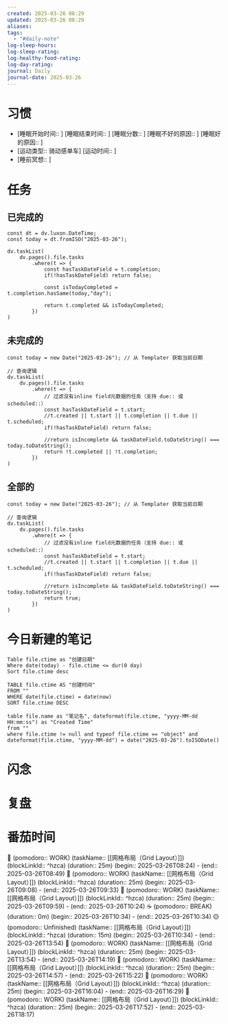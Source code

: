 ```yaml
---
created: 2025-03-26 08:29
updated: 2025-03-26 08:29
aliases: 
tags:
  - "#daily-note"
log-sleep-hours: 
log-sleep-rating: 
log-healthy-food-rating: 
log-day-rating: 
journal: Daily
journal-date: 2025-03-26
---
```

# 习惯
- [睡眠开始时间:: ] [睡眠结束时间:: ] [睡眠分数:: ] [睡眠不好的原因:: ] [睡眠好的原因:: ]
- [运动类型:: 骑动感单车] [运动时间:: ]
- [睡前冥想:: ]


# 任务


## 已完成的
```dataviewjs
const dt = dv.luxon.DateTime;
const today = dt.fromISO("2025-03-26");

dv.taskList(
    dv.pages().file.tasks
        .where(t => {
            const hasTaskDateField = t.completion;
            if(!hasTaskDateField) return false;
            
            const isTodayCompleted = t.completion.hasSame(today,"day");
            
            return t.completed && isTodayCompleted;
        })
)
```


## 未完成的

```dataviewjs
const today = new Date("2025-03-26"); // 从 Templater 获取当前日期

// 查询逻辑
dv.taskList(
    dv.pages().file.tasks
        .where(t => {
	        // 过滤没有inline field元数据的任务（支持 due:: 或 scheduled::）
            const hasTaskDateField = t.start;
            //t.created || t.start || t.completion || t.due || t.scheduled;
            if(!hasTaskDateField) return false;
            
            //return isIncomplete && taskDateField.toDateString() === today.toDateString();
            return !t.completed || !t.completion;
        })
)
```

## 全部的
```dataviewjs
const today = new Date("2025-03-26"); // 从 Templater 获取当前日期

// 查询逻辑
dv.taskList(
    dv.pages().file.tasks
        .where(t => {
	        // 过滤没有inline field元数据的任务（支持 due:: 或 scheduled::）
            const hasTaskDateField = t.start;
            //t.created || t.start || t.completion || t.due || t.scheduled;
            if(!hasTaskDateField) return false;
            
            //return isIncomplete && taskDateField.toDateString() === today.toDateString();
            return true;
        })
)
```

# 今日新建的笔记
```dataview
Table file.ctime as "创建日期"
Where date(today) - file.ctime <= dur(0 day)
Sort file.ctime desc
```

```dataview
TABLE file.ctime AS "创建时间"
FROM ""
WHERE date(file.ctime) = date(now)
SORT file.ctime DESC
```

```dataview
table file.name as "笔记名", dateformat(file.ctime, "yyyy-MM-dd HH:mm:ss") as "Created Time"
from ""
where file.ctime != null and typeof file.ctime == "object" and dateformat(file.ctime, "yyyy-MM-dd") = date("2025-03-26").toISODate()
```

# 闪念



# 复盘


# 番茄时间



🍅 (pomodoro:: WORK) (taskName:: [[网格布局（Grid Layout）]]) (blockLinkId::  ^hzca) (duration:: 25m) (begin:: 2025-03-26T08:24) - (end:: 2025-03-26T08:49)
🍅 (pomodoro:: WORK) (taskName:: [[网格布局（Grid Layout）]]) (blockLinkId::  ^hzca) (duration:: 25m) (begin:: 2025-03-26T09:08) - (end:: 2025-03-26T09:33)
🍅 (pomodoro:: WORK) (taskName:: [[网格布局（Grid Layout）]]) (blockLinkId::  ^hzca) (duration:: 25m) (begin:: 2025-03-26T09:59) - (end:: 2025-03-26T10:24)
☕️ (pomodoro:: BREAK) (duration:: 0m) (begin:: 2025-03-26T10:34) - (end:: 2025-03-26T10:34)
🟡 (pomodoro:: Unfinished) (taskName:: [[网格布局（Grid Layout）]]) (blockLinkId::  ^hzca) (duration:: 15m) (begin:: 2025-03-26T10:34) - (end:: 2025-03-26T13:54)
🍅 (pomodoro:: WORK) (taskName:: [[网格布局（Grid Layout）]]) (blockLinkId::  ^hzca) (duration:: 25m) (begin:: 2025-03-26T13:54) - (end:: 2025-03-26T14:19)
🍅 (pomodoro:: WORK) (taskName:: [[网格布局（Grid Layout）]]) (blockLinkId::  ^hzca) (duration:: 25m) (begin:: 2025-03-26T14:57) - (end:: 2025-03-26T15:22)
🍅 (pomodoro:: WORK) (taskName:: [[网格布局（Grid Layout）]]) (blockLinkId::  ^hzca) (duration:: 25m) (begin:: 2025-03-26T16:04) - (end:: 2025-03-26T16:29)
🍅 (pomodoro:: WORK) (taskName:: [[网格布局（Grid Layout）]]) (blockLinkId::  ^hzca) (duration:: 25m) (begin:: 2025-03-26T17:52) - (end:: 2025-03-26T18:17)